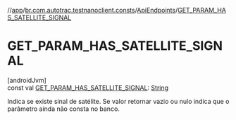 //[app](../../../index.md)/[br.com.autotrac.testnanoclient.consts](../index.md)/[ApiEndpoints](index.md)/[GET_PARAM_HAS_SATELLITE_SIGNAL](-g-e-t_-p-a-r-a-m_-h-a-s_-s-a-t-e-l-l-i-t-e_-s-i-g-n-a-l.md)

# GET_PARAM_HAS_SATELLITE_SIGNAL

[androidJvm]\
const val [GET_PARAM_HAS_SATELLITE_SIGNAL](-g-e-t_-p-a-r-a-m_-h-a-s_-s-a-t-e-l-l-i-t-e_-s-i-g-n-a-l.md): [String](https://kotlinlang.org/api/latest/jvm/stdlib/kotlin/-string/index.html)

Indica se existe sinal de satélite. Se valor retornar vazio ou nulo indica que o parâmetro ainda não consta no banco.
